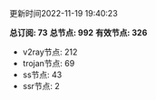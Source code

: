 更新时间2022-11-19 19:40:23

**总订阅: 73**
**总节点: 992**
**有效节点: 326**
- v2ray节点: 212
- trojan节点: 69
- ss节点: 43
- ssr节点: 2
